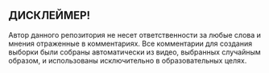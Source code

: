 ## ДИСКЛЕЙМЕР! 


Автор данного репозитория не несет ответственности за любые слова и мнения отраженные в комментариях. Все комментарии для создания выборки были собраны автоматически
из видео, выбранных случайным образом, и использованы исключительно в образовательных целях.
